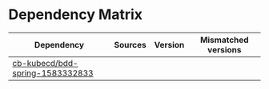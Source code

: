 # Dependency Matrix

Dependency | Sources | Version | Mismatched versions
---------- | ------- | ------- | -------------------
[cb-kubecd/bdd-spring-1583332833](https://github.com/cb-kubecd/bdd-spring-1583332833.git) |  | []() | 

